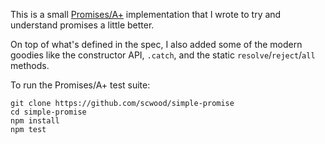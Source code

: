 This is a small [Promises/A+](https://promisesaplus.com) implementation that I wrote to try and understand promises a little better.

On top of what's defined in the spec, I also added some of the modern goodies like the constructor API, `.catch`, and the static `resolve`/`reject`/`all` methods.

To run the Promises/A+ test suite:

```
git clone https://github.com/scwood/simple-promise
cd simple-promise
npm install
npm test
```
